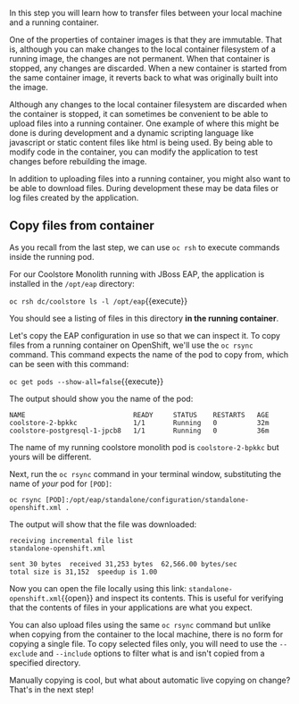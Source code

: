 In this step you will learn how to transfer files between your local machine and a running
container.

One of the properties of container images is that they are immutable. That is, although you can
make changes to the local container filesystem of a running image, the changes are not permanent.
When that container is stopped, any changes are discarded. When a new container is started from
the same container image, it reverts back to what was originally built into the image.

Although any changes to the local container filesystem are discarded when the container is stopped,
it can sometimes be convenient to be able to upload files into a running container. One example of
where this might be done is during development and a dynamic scripting language like javascript or
static content files like html is being used. By being able to modify code in the container, you can modify the application to test
changes before rebuilding the image.

In addition to uploading files into a running container, you might also want to be able to download
files. During development these may be data files or log files created by the application.

## Copy files from container

As you recall from the last step, we can use `oc rsh` to execute commands inside the running pod.

For our Coolstore Monolith running with JBoss EAP, the application is installed in the `/opt/eap` directory:

`oc rsh dc/coolstore ls -l /opt/eap`{{execute}}

You should see a listing of files in this directory **in the running container**.

Let's copy the EAP configuration in use so that we can inspect it. To copy files from a running container
on OpenShift, we'll use the `oc rsync` command. This command expects the name of the pod to copy from,
which can be seen with this command:

`oc get pods --show-all=false`{{execute}}

The output should show you the name of the pod:

```console
NAME                           READY     STATUS    RESTARTS   AGE
coolstore-2-bpkkc              1/1       Running   0          32m
coolstore-postgresql-1-jpcb8   1/1       Running   0          36m
```

The name of my running coolstore monolith pod is `coolstore-2-bpkkc` but yours will be different.

Next, run the `oc rsync` command in your terminal window, substituting the name of *your* pod for `[POD]`:

`oc rsync [POD]:/opt/eap/standalone/configuration/standalone-openshift.xml .`

The output will show that the file was downloaded:

```console
receiving incremental file list
standalone-openshift.xml

sent 30 bytes  received 31,253 bytes  62,566.00 bytes/sec
total size is 31,152  speedup is 1.00
```

Now you can open the file locally using this link: `standalone-openshift.xml`{{open}} and inspect
its contents. This is useful for verifying that the contents of files in your applications are what you expect.

You can also upload files using the same `oc rsync` command but
unlike when copying from the container to the local machine, there is no form for copying a
single file. To copy selected files only, you will need to use the ``--exclude`` and ``--include`` options
to filter what is and isn't copied from a specified directory.

Manually copying is cool, but what about automatic live copying on change? That's in the next step!